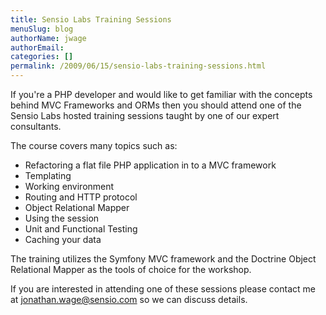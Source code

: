 ```yaml
---
title: Sensio Labs Training Sessions
menuSlug: blog
authorName: jwage 
authorEmail: 
categories: []
permalink: /2009/06/15/sensio-labs-training-sessions.html
---
```

If you're a PHP developer and would like to get familiar with the
concepts behind MVC Frameworks and ORMs then you should attend one of
the Sensio Labs hosted training sessions taught by one of our expert
consultants.

The course covers many topics such as:

-   Refactoring a flat file PHP application in to a MVC framework
-   Templating
-   Working environment
-   Routing and HTTP protocol
-   Object Relational Mapper
-   Using the session
-   Unit and Functional Testing
-   Caching your data

The training utilizes the Symfony MVC framework and the Doctrine Object
Relational Mapper as the tools of choice for the workshop.

If you are interested in attending one of these sessions please contact
me at [jonathan.wage@sensio.com](mailto:jonathan.wage@sensio.com) so we
can discuss details.
